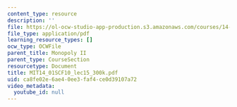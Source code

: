 ```yaml
---
content_type: resource
description: ''
file: https://ol-ocw-studio-app-production.s3.amazonaws.com/courses/14-01sc-principles-of-microeconomics-fall-2011/ca8fe02e6ae40ee3faf4ce0d39107a72_MIT14_01SCF10_lec15_300k.pdf
file_type: application/pdf
learning_resource_types: []
ocw_type: OCWFile
parent_title: Monopoly II
parent_type: CourseSection
resourcetype: Document
title: MIT14_01SCF10_lec15_300k.pdf
uid: ca8fe02e-6ae4-0ee3-faf4-ce0d39107a72
video_metadata:
  youtube_id: null
---
```

